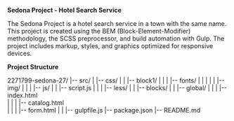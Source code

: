 **Sedona Project - Hotel Search Service**

The Sedona Project is a hotel search service in a town with the same name. 
This project is created using the BEM (Block-Element-Modifier) methodology,
the SCSS preprocessor, and build automation with Gulp. 
The project includes markup, styles, and graphics optimized for responsive devices.

**Project Structure**

2271799-sedona-27/
|-- src/
|   |-- css/
|   |   |-- block1/
|   |
|   |-- fonts/
|   | 
|   |
|   |-- img/
|   |
|   |-- js/
|   |   |-- script.js
|   |
|   |-- less/
|   |   |-- blocks/
|   |   |-- global/
|   |
|   |-- index.html<br>
|   |
|   |-- catalog.html<br>
|   | 
|   |-- form.html
|   |
|-- gulpfile.js
|-- package.json
|-- README.md

